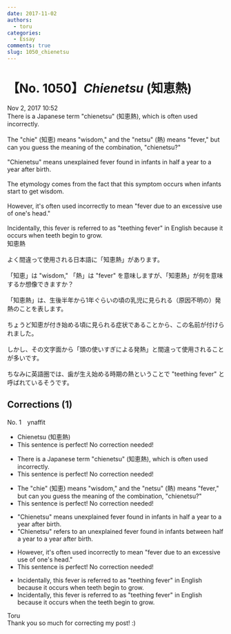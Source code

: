 ```yaml
---
date: 2017-11-02
authors:
  - toru
categories:
  - Essay
comments: true
slug: 1050_chienetsu
---
```


# 【No. 1050】<strong><em>Chienetsu</strong></em> (知恵熱)
<div class="date">Nov 2, 2017 10:52</div>
<div id="post"><div id="body_show_ori">
There is a Japanese term "chienetsu" (知恵熱), which is often used incorrectly.<br/><br/>The "chie" (知恵) means "wisdom," and the "netsu" (熱) means "fever," but can you guess the meaning of the combination, "chienetsu?"<br/><br/>"Chienetsu" means unexplained fever found in infants in half a year to a year after birth.<br/><br/>The etymology comes from the fact that this symptom occurs when infants start to get wisdom.<br/><br/>However, it's often used incorrectly to mean "fever due to an excessive use of one's head."<br/><br/>Incidentally, this fever is referred to as "teething fever" in English because it occurs when teeth begin to grow.
</div></div>

<!-- more -->

<div id="post_ja"><div id="body_show_mo">
知恵熱<br/><br/>よく間違って使用される日本語に「知恵熱」があります。<br/><br/>「知恵」は "wisdom," 「熱」は "fever" を意味しますが、「知恵熱」が何を意味するか想像できますか？<br/><br/>「知恵熱」は、生後半年から1年ぐらいの頃の乳児に見られる（原因不明の）発熱のことを表します。<br/><br/>ちょうど知恵が付き始める頃に見られる症状であることから、この名前が付けられました。<br/><br/>しかし、その文字面から「頭の使いすぎによる発熱」と間違って使用されることが多いです。<br/><br/>ちなみに英語圏では、歯が生え始める時期の熱ということで "teething fever" と呼ばれているそうです。
</div></div>

## Corrections (1)
<div id="block"><div class="first_name"> No. 1　<span class="just_name">ynaffit</span></div><div id="block2">
<ul class="correction_field">
<li class="incorrect">Chienetsu (知恵熱)</li>
<li class="corrected perfect">This sentence is perfect! No correction needed!</li>
</ul>
<ul class="correction_field">
<li class="incorrect">There is a Japanese term "chienetsu" (知恵熱), which is often used incorrectly.</li>
<li class="corrected perfect">This sentence is perfect! No correction needed!</li>
</ul>
<ul class="correction_field">
<li class="incorrect">The "chie" (知恵) means "wisdom," and the "netsu" (熱) means "fever," but can you guess the meaning of the combination, "chienetsu?"</li>
<li class="corrected perfect">This sentence is perfect! No correction needed!</li>
</ul>
<ul class="correction_field">
<li class="incorrect">"Chienetsu" means unexplained fever found in infants in half a year to a year after birth.</li>
<li class="corrected correct">
"Chienetsu" refers to an unexplained fever found in infants between half a year to a year after birth.
</li>
</ul>
<ul class="correction_field">
<li class="incorrect">However, it's often used incorrectly to mean "fever due to an excessive use of one's head."</li>
<li class="corrected perfect">This sentence is perfect! No correction needed!</li>
</ul>
<ul class="correction_field">
<li class="incorrect">Incidentally, this fever is referred to as "teething fever" in English because it occurs when teeth begin to grow.</li>
<li class="corrected correct">
Incidentally, this fever is referred to as "teething fever" in English because it occurs when the teeth begin to grow.
</li>
</ul>
</div><div class="name"><span class="just_name">Toru</span><br>
Thank you so much for correcting my post! :)
</div>
</div>
